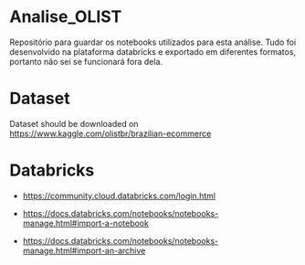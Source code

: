 # Analise_OLIST
Repositório para guardar os notebooks utilizados para esta análise.
Tudo foi desenvolvido na plataforma databricks e exportado em diferentes formatos, portanto não sei se funcionará fora dela.

# Dataset
Dataset should be downloaded on https://www.kaggle.com/olistbr/brazilian-ecommerce

# Databricks

* https://community.cloud.databricks.com/login.html

* https://docs.databricks.com/notebooks/notebooks-manage.html#import-a-notebook

* https://docs.databricks.com/notebooks/notebooks-manage.html#import-an-archive
